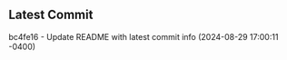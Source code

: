 
## Latest Commit
bc4fe16 - Update README with latest commit info (2024-08-29 17:00:11 -0400) <Yunxi-Zhou>
